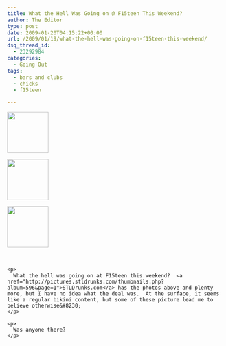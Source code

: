 ```yaml
---
title: What the Hell Was Going on @ F15teen This Weekend?
author: The Editor
type: post
date: 2009-01-20T04:15:22+00:00
url: /2009/01/19/what-the-hell-was-going-on-f15teen-this-weekend/
dsq_thread_id:
  - 23292984
categories:
  - Going Out
tags:
  - bars and clubs
  - chicks
  - f15teen

---
```

<div id='gallery-1' class='gallery galleryid-41 gallery-columns-3 gallery-size-thumbnail'>
  <dl class='gallery-item'>
    <dt class='gallery-icon landscape'>
      <a href='http://punchingkitty.com/2009/01/19/what-the-hell-was-going-on-f15teen-this-weekend/normal_img_1880/'><img width="96" height="96" src="http://media.punchingkitty.com/wordpress/2009/01/normal_img_1880-150x150.jpg" class="attachment-thumbnail size-thumbnail" alt="" /></a>
    </dt>
  </dl>
  
  <dl class='gallery-item'>
    <dt class='gallery-icon landscape'>
      <a href='http://punchingkitty.com/2009/01/19/what-the-hell-was-going-on-f15teen-this-weekend/normal_img_1887/'><img width="96" height="96" src="http://media.punchingkitty.com/wordpress/2009/01/normal_img_1887-150x150.jpg" class="attachment-thumbnail size-thumbnail" alt="" /></a>
    </dt>
  </dl>
  
  <dl class='gallery-item'>
    <dt class='gallery-icon landscape'>
      <a href='http://punchingkitty.com/2009/01/19/what-the-hell-was-going-on-f15teen-this-weekend/normal_img_1890/'><img width="96" height="96" src="http://media.punchingkitty.com/wordpress/2009/01/normal_img_1890-150x150.jpg" class="attachment-thumbnail size-thumbnail" alt="" /></a>
    </dt>
  </dl>
  
  <p>
    <br style="clear: both" /> </div> 
    
    <p>
      What the hell was going on at F15teen this weekend?  <a href="http://pictures.stldrunks.com/thumbnails.php?album=596&page=1">STLDrunks.com</a> has the photos above and plenty more, but I have no idea what the deal was.  At the surface, it seems like a regular bikini content, but some of these picture lead me to believe otherwise&#8230;
    </p>
    
    <p>
      Was anyone there?
    </p>